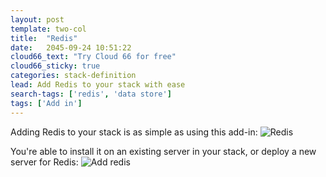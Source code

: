 ```yaml
---
layout: post
template: two-col
title:  "Redis"
date:   2045-09-24 10:51:22
cloud66_text: "Try Cloud 66 for free"
cloud66_sticky: true
categories: stack-definition
lead: Add Redis to your stack with ease
search-tags: ['redis', 'data store']
tags: ['Add in']
---
```


Adding Redis to your stack is as simple as using this add-in:
![Redis](http://cdn.cloud66.com/images/help/addin_redis.png)

You're able to install it on an existing server in your stack, or deploy a new server for Redis:
![Add redis](http://cdn.cloud66.com/images/help/addin_example_redis_add.png)